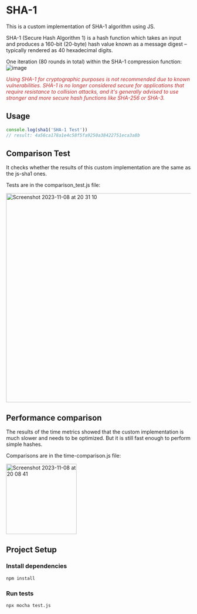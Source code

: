# SHA-1

This is a custom implementation of SHA-1 algorithm using JS.

SHA-1 (Secure Hash Algorithm 1) is a hash function which takes an 
input and produces a 160-bit (20-byte) hash value known as a message digest – typically rendered as 40 hexadecimal digits.

One iteration (80 rounds in total) within the SHA-1 compression function:
![image](https://github.com/mllwchrry/sha-1/assets/72436706/9be3b54f-7890-484e-ac29-d29a8005d13d)


<span style="color: #c42b2b;">*Using SHA-1 for cryptographic purposes is not recommended due to known vulnerabilities. SHA-1 is no longer considered secure for applications that require resistance to collision attacks, and it's generally advised to use stronger and more secure hash functions like SHA-256 or SHA-3.*</span>

## Usage

```javascript
console.log(sha1('SHA-1 Test'))
// result: 4a56ca178a1e4c58f5fa9250a38422751eca3a8b
```


## Comparison Test

It checks whether the results of this custom implementation are the same as the js-sha1 ones.

Tests are in the comparison_test.js file:

<img width="571" alt="Screenshot 2023-11-08 at 20 31 10" src="https://github.com/mllwchrry/sha-1/assets/72436706/80cf5c52-392b-437c-9ac6-d6b5b4198263">

## Performance comparison
The results of the time metrics showed that the custom implementation 
is much slower and needs to be optimized. But it is still fast enough 
to perform simple hashes.

Comparisons are in the time-comparison.js file:


<img width="192" alt="Screenshot 2023-11-08 at 20 08 41" src="https://github.com/mllwchrry/sha-1/assets/72436706/65c4bf95-f6c9-4acd-ac38-c760015499a9">


## Project Setup

### Install dependencies
```sh
npm install
```

### Run tests


```sh
npx mocha test.js
```
